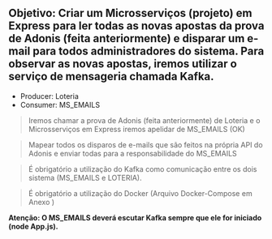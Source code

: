 ## Objetivo: Criar um Microsserviços (projeto) em Express para ler todas as novas apostas da prova de Adonis (feita anteriormente) e disparar um e-mail para todos administradores do sistema. Para observar as novas apostas, iremos utilizar o serviço de mensageria chamada Kafka.

- Producer: Loteria
- Consumer: MS_EMAILS

> Iremos chamar a prova de Adonis (feita anteriormente) de Loteria e o Microsserviços em Express iremos apelidar de MS_EMAILS (OK)

> Mapear todos os disparos de e-mails que são feitos na própria API do Adonis e enviar todas para a responsabilidade do MS_EMAILS

> É obrigatório a utilização do Kafka como comunicação entre os dois sistema (MS_EMAILS e LOTERIA).

> É obrigatório a utilização do Docker (Arquivo Docker-Compose em Anexo )

**Atenção: O MS_EMAILS deverá escutar Kafka sempre que ele for iniciado (node App.js).**
